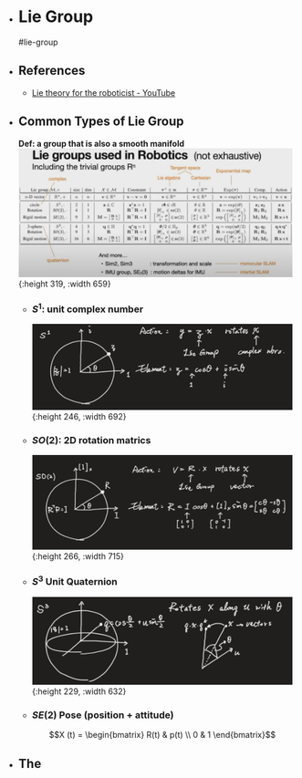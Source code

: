- # Lie Group
  #lie-group
- ## References
	- [Lie theory for the roboticist - YouTube](https://www.youtube.com/watch?v=csolG83gCV8&t=1136s&ab_channel=InstitutdeRob%C3%B2ticaiInform%C3%A0ticaIndustrial%2CCSIC-UPC)
- ## Common Types of Lie Group
  **Def: a group that is also a smooth manifold**
  ![image.png](../assets/image_1685796233764_0.png){:height 319, :width 659}
	- ### $S^1$: unit complex number
	  ![image.png](../assets/image_1685788535349_0.png){:height 246, :width 692}
	- ### $SO(2)$: 2D rotation matrics
	  ![image.png](../assets/image_1685795053115_0.png){:height 266, :width 715}
	- ### $S^3$ Unit Quaternion
	  ![image.png](../assets/image_1685795616162_0.png){:height 229, :width 632}
	- ### $SE(2)$ Pose (position + attitude)
	  $$X (t) = \begin{bmatrix} R(t) & p(t) \\ 0 & 1 \end{bmatrix}$$
- ## The